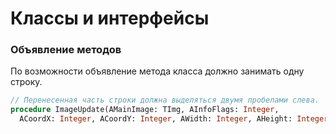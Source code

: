 # Классы и интерфейсы

### Объявление методов

По возможности объявление метода класса должно занимать одну строку.

```Pascal
// Перенесенная часть строки должна выделяться двумя пробелами слева.
procedure ImageUpdate(AMainImage: TImg, AInfoFlags: Integer,
  ACoordX: Integer, ACoordY: Integer, AWidth: Integer, AHeight: Integer);
```



